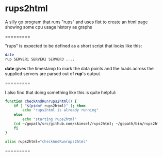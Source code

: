 rups2html
=========

A silly go program that runs "rups" and uses [flot](https://github.com/flot) to create an html page showing some cpu usage history as graphs

=========

"rups" is expected to be defined as a short script that looks like this:

```bash
date
rup SERVER1 SERVER2 SERVER3 ....
```

**date** gives the timestamp to mark the data points and the loads across the supplied servers are parsed out of **rup**'s output

=========

I also find that doing something like this is quite helpful:
```bash
function checkAndRunrups2html() {
    if [ "$(pidof rups2html)" ]; then
        echo "rups2html is already running"
    else
        echo "starting rups2html"
	(cd ~/gopath/src/github.com/skiesel/rups2html; ~/gopath/bin/rups2html -scpremote="SERVER:path/to/index.html" &)
    fi
}

alias rups2html="checkAndRunrups2html"
```
=========
